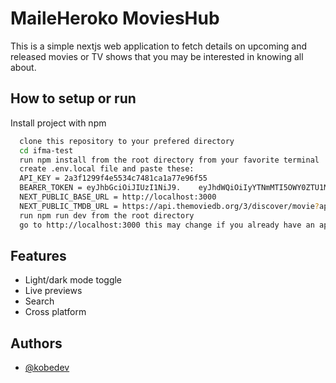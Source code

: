 
# MaileHeroko MoviesHub

This is a simple nextjs web application to fetch details on upcoming and released movies or TV shows that you may be interested in knowing all about. 




## How to setup or run 

Install project with npm

```bash
  clone this repository to your prefered directory 
  cd ifma-test  
  run npm install from the root directory from your favorite terminal
  create .env.local file and paste these:
  API_KEY = 2a3f1299f4e5534c7481ca1a77e96f55
  BEARER_TOKEN = eyJhbGciOiJIUzI1NiJ9.    eyJhdWQiOiIyYTNmMTI5OWY0ZTU1MzRjNzQ4MWNhMWE3N2U5NmY1NSIsIm5iZiI6MTcyMTUxMzMwMC4xMTQ4NDMsInN1YiI6IjY2OWMzNDJlZjQzMmM1MGNiZTA1ZDcwMSIsInNjb3BlcyI6WyJhcGlfcmVhZCJdLCJ2ZXJzaW9uIjoxfQ.LQPHM-8dEn3YgRJPFNDmiENt5sHfuA-Eg5qocFx9yxM
  NEXT_PUBLIC_BASE_URL = http://localhost:3000
  NEXT_PUBLIC_TMDB_URL = https://api.themoviedb.org/3/discover/movie?api_key= 
  run npm run dev from the root directory
  go to http://localhost:3000 this may change if you already have an application running on this port.
```
    
## Features

- Light/dark mode toggle
- Live previews
- Search
- Cross platform



## Authors

- [@kobedev](https://github.com/ortonb110?tab=repositories)


